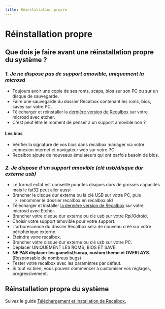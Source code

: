 ```yaml
---
title: Réinstallation propre
---
```


# Réinstallation propre

## **Que dois je faire avant une réinstallation propre du système ?**

### _**1. Je ne dispose pas de support amovible, uniquement la microsd**_

* Toujours avoir une copie de ses roms, scaps, bios sur son PC ou sur un disque de sauvegarde.
* Faire une sauvegarde du dossier Recalbox contenant les roms, bios, saves sur votre PC.
* Télécharger et réinstaller la [dernière version de Recalbox](https://archive.recalbox.com/) sur votre microsd avec etcher.
* C'est peut être le moment de penser à un support amovible non ?

#### Les bios

* Vérifier la signature de vos bios dans recalbox manager via votre connexion internet et navigateur web sur votre PC.
* Recalbox ajoute de nouveaux émulateurs qui ont parfois besoin de bios.



### _**2. Je dispose d'un support amovible \(clé usb/disque dur externe usb\)**_

* Le format exfat est conseillé pour les disques durs de grosses capacités mais le fat32 peut aller aussi
* Brancher le disque dur externe ou la clé USB sur votre PC, puis
  * renommer le dossier recalbox en recalbox.old
* Télécharger et installer [la dernière version de Recalbox](https://download.recalbox.com/fr/) sur votre microsd avec Etcher.
* Brancher votre disque dur externe ou clé usb sur votre Rpi/Odroid.
* Choisir votre support amovible pour votre support.
* L'arborescence du dossier Recalbox sera de nouveau créé sur votre périphérique externe.
* Éteindre votre recalbox.
* Brancher votre disque dur externe ou clé usb sur votre PC.
* Déplacer UNIQUEMENT LES ROMS, BIOS ET SAVE.
* **NE PAS déplacer les gamelist/scrap, custom theme et OVERLAYS**. \(Responsable de nombreux bugs\)
* Tester votre recalbox avec les paramètres par défaut.
* Si tout va bien, vous pouvez commencer à customiser vos réglages, progressivement.



## R**éinstallation propre du système**

Suivez le guide [Téléchargement et Installation de Recalbox.](/fr/usage-basique/preparation-et-installation)

